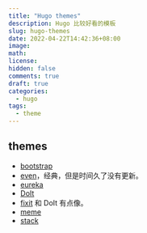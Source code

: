 ```yaml
---
title: "Hugo themes"
description: Hugo 比较好看的模板
slug: hugo-themes
date: 2022-04-22T14:42:36+08:00
image:
math:
license:
hidden: false
comments: true
draft: true
categories:
  - hugo
tags:
  - theme
---
```


## themes

- [bootstrap](https://github.com/razonyang/hugo-theme-bootstrap)
- [even](https://github.com/olOwOlo/hugo-theme-even)，经典，但是时间久了没有更新。
- [eureka](https://github.com/wangchucheng/hugo-eureka)
- [DoIt](https://github.com/HEIGE-PCloud/DoIt)
- [fixit](https://fixit.lruihao.cn/zh-cn/) 和 DoIt 有点像。
- [meme](https://github.com/reuixiy/hugo-theme-meme)
- [stack](https://github.com/CaiJimmy/hugo-theme-stack)
